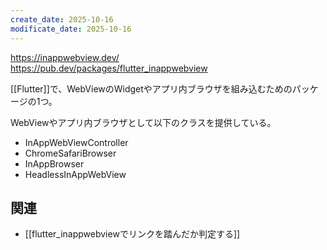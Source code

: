 ```yaml
---
create_date: 2025-10-16
modificate_date: 2025-10-16
---
```

<https://inappwebview.dev/>  
<https://pub.dev/packages/flutter_inappwebview>

[[Flutter]]で、WebViewのWidgetやアプリ内ブラウザを組み込むためのパッケージの1つ。

WebViewやアプリ内ブラウザとして以下のクラスを提供している。
* InAppWebViewController
* ChromeSafariBrowser
* InAppBrowser
* HeadlessInAppWebView

## 関連
* [[flutter_inappwebviewでリンクを踏んだか判定する]]